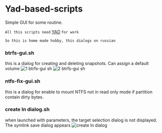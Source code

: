 # Yad-based-scripts

Simple GUI for some routine.

`All this scripts need` [YAD](https://github.com/v1cont/yad) `for work`

`So this is home made hobby, this dialogs on russian`

### btrfs-gui.sh
this is a dialog for creating and deleting snapshots. Can assign a default volume
![1 btrfs-gui sh](https://user-images.githubusercontent.com/79962382/184587768-e626cc14-1b3d-42de-95a3-b7923c12b0f4.png)
![2 btrfs-gui sh](https://user-images.githubusercontent.com/79962382/184587836-971ef14d-152f-457b-8496-b517d234ccc3.png)


### ntfs-fix-gui.sh
this is a dialog for enable to mount NTFS not in read only mode if partition contain dirty bytes.

### create ln dialog.sh
when launched with parameters, the target selection dialog is not displayed. The symlink save dialog appears
![create ln dialog](https://user-images.githubusercontent.com/79962382/185190424-57c4d23f-8fa0-4bb2-b870-d7267f4dc66b.png)
